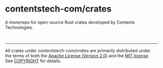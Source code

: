 contentstech-com/crates
========
A monorepo for open-source Rust crates developed by Contents Technologies.

&nbsp;

--------

All crates under *contentstech-com/crates* are primarily distributed under the
terms of both the [Apache License (Version 2.0)] and the [MIT license]. See
[COPYRIGHT] for details.

[MIT license]: LICENSE-MIT
[Apache License (Version 2.0)]: LICENSE-APACHE
[COPYRIGHT]: COPYRIGHT
